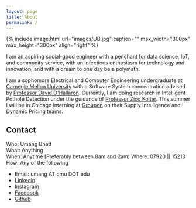 ```yaml
---
layout: page
title: About
permalink: /
---
```


{% include image.html url="images/UB.jpg" caption="" max_width="300px" max_height="300px" align="right" %}

I am an aspiring social-good engineer with a penchant for data science, IoT, and community service, with an infectious enthusiasm for technology and innovation, and with a dream to one day be a polymath.

I am a sophomore Electrical and Computer Engineering undergraduate at [Carnegie Mellon University] with a Software System concentration advised by [Professor David O'Hallaron]. Currently, I am doing research in Intelligent Pothole Detection under the guidance of [Professor Zico Kolter]. This summer I will be in Chicago interning at [Groupon] on their Supply Intelligence and Dynamic Pricing teams.  

## Contact

Who: Umang Bhatt <br />
What: Anything <br />
When: Anytime (Preferably between 8am and 2am)
Where: 07920 || 15213 <br />
How: Any of the following
* Email: umang AT cmu DOT edu
* [Linkedin]
* [Instagram]
* [Facebook]
* [Github]


[Carnegie Mellon University]: www.cmu.edu
[Professor David O'Hallaron]: http://www.cs.cmu.edu/~droh/
[Professor Zico Kolter]: www.zicokolter.com
[Groupon]: www.groupon.com
[Linkedin]: www.linkedin.com/in/umangsbhatt
[Instagram]: www.instagram.com/umangsbhatt
[Facebook]: www.facebook.com/umangsbhatt
[Github]: www.github.com/umangsbhatt
